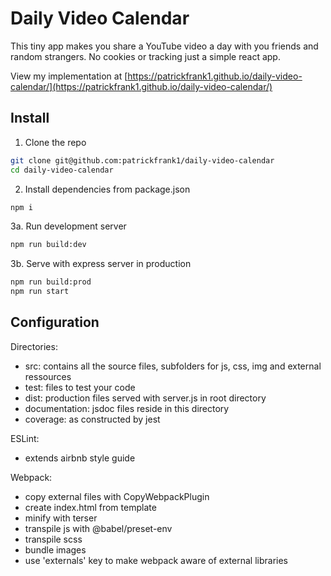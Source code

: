 # Daily Video Calendar

This tiny app makes you share a YouTube video a day with you friends and random strangers. No cookies or tracking just a simple react app.

View my implementation at [https://patrickfrank1.github.io/daily-video-calendar/](https://patrickfrank1.github.io/daily-video-calendar/)


## Install

1. Clone the repo
``` bash
git clone git@github.com:patrickfrank1/daily-video-calendar
cd daily-video-calendar
```
2. Install dependencies from package.json
``` bash
npm i
```
3a. Run development server
``` bash
npm run build:dev
```
3b. Serve with express server in production
``` bash
npm run build:prod
npm run start
```

## Configuration

Directories:
- src: contains all the source files, subfolders for js, css, img and external ressources
- test: files to test your code
- dist: production files served with server.js in root directory
- documentation: jsdoc files reside in this directory
- coverage: as constructed by jest

ESLint:
- extends airbnb style guide

Webpack:
- copy external files with CopyWebpackPlugin
- create index.html from template
- minify with terser
- transpile js with @babel/preset-env
- transpile scss
- bundle images
- use 'externals' key to make webpack aware of external libraries
